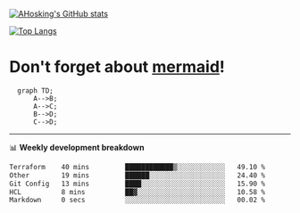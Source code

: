 [![AHosking's GitHub stats](https://github-readme-stats.vercel.app/api?username=ahosking&count_private=true&show_icons=true&theme=onedark&hide_rank=true&include_all_commits=true)](https://github.com/ahosking)

[![Top Langs](https://github-readme-stats.vercel.app/api/top-langs/?username=ahosking&layout=compact&theme=onedark)](https://github.com/ahosking)


# Don't forget about [mermaid](https://github.blog/2022-02-14-include-diagrams-markdown-files-mermaid/)!

```mermaid
  graph TD;
      A-->B;
      A-->C;
      B-->D;
      C-->D;
```
-------

📊 **Weekly development breakdown**

<!--START_SECTION:waka-->

```txt
Terraform    40 mins         ████████████▒░░░░░░░░░░░░   49.10 %
Other        19 mins         ██████░░░░░░░░░░░░░░░░░░░   24.40 %
Git Config   13 mins         ████░░░░░░░░░░░░░░░░░░░░░   15.90 %
HCL          8 mins          ██▓░░░░░░░░░░░░░░░░░░░░░░   10.58 %
Markdown     0 secs          ░░░░░░░░░░░░░░░░░░░░░░░░░   00.02 %
```

<!--END_SECTION:waka-->
